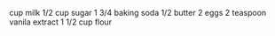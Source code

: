 cup milk
1/2 cup sugar
1 3/4 baking soda
1/2 butter
2 eggs 
2 teaspoon vanila extract
1 1/2 cup flour

